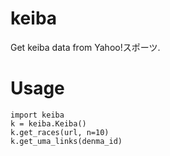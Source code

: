 keiba
=====

Get keiba data from Yahoo!スポーツ.

Usage
=====

    import keiba
    k = keiba.Keiba()
    k.get_races(url, n=10)
    k.get_uma_links(denma_id)


